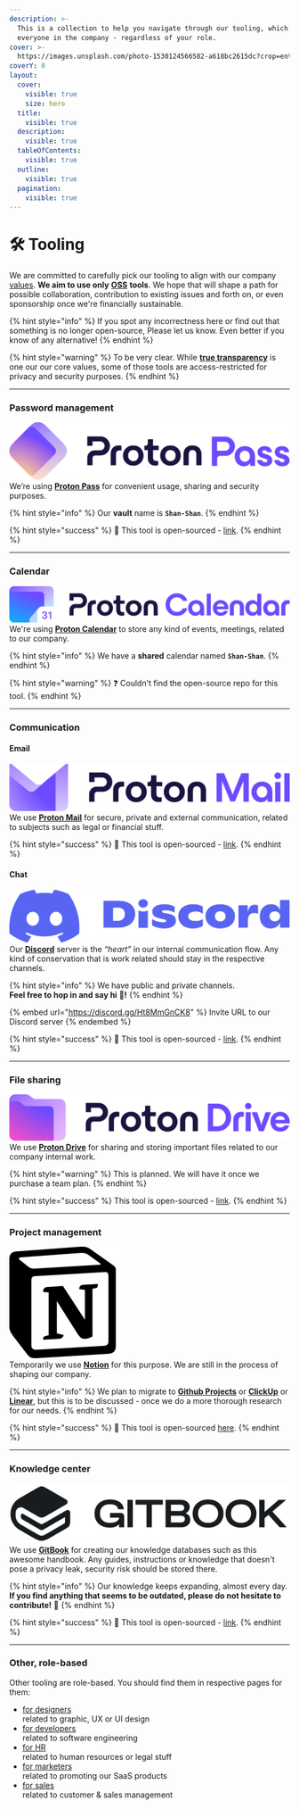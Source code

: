```yaml
---
description: >-
  This is a collection to help you navigate through our tooling, which is for
  everyone in the company - regardless of your role.
cover: >-
  https://images.unsplash.com/photo-1530124566582-a618bc2615dc?crop=entropy&cs=srgb&fm=jpg&ixid=M3wxOTcwMjR8MHwxfHNlYXJjaHw5fHx0b29sc3xlbnwwfHx8fDE3MDg1MjUxMTF8MA&ixlib=rb-4.0.3&q=85
coverY: 0
layout:
  cover:
    visible: true
    size: hero
  title:
    visible: true
  description:
    visible: true
  tableOfContents:
    visible: true
  outline:
    visible: true
  pagination:
    visible: true
---
```


# 🛠️ Tooling

We are committed to carefully pick our tooling to align with our company [values](../../company/foundations/#values). **We aim to use only** [**OSS**](../../everyone/glossary.md#oss) **tools**. We hope that will shape a path for possible collaboration, contribution to existing issues and forth on, or even sponsorship once we're financially sustainable.

{% hint style="info" %}
If you spot any incorrectness here or find out that something is no longer open-source, Please let us know. Even better if you know of any alternative!
{% endhint %}

{% hint style="warning" %}
To be very clear. While [**true transparency**](../../company/foundations/#true-transparency-and-honesty) is one our our core values, some of those tools are access-restricted for privacy and security purposes.
{% endhint %}

***

### Password management

<picture><source srcset="../../.gitbook/assets/proton-pass-logo-dark.svg" media="(prefers-color-scheme: dark)"><img src="../../.gitbook/assets/proton-pass-logo-light.svg" alt="" data-size="line"></picture>\
We’re using [**Proton Pass**](https://proton.me/pass) for convenient usage, sharing and security purposes.

{% hint style="info" %}
Our **vault** name is **`Shan-Shan`**.
{% endhint %}

{% hint style="success" %}
🌟 This tool is open-sourced - [link](https://github.com/ProtonPass).
{% endhint %}

***

### Calendar

<picture><source srcset="../../.gitbook/assets/proton-calendar-logo-dark.svg" media="(prefers-color-scheme: dark)"><img src="../../.gitbook/assets/proton-calendar-logo-light.svg" alt="" data-size="line"></picture>\
We're using [**Proton Calendar**](https://proton.me/calendar) to store any kind of events, meetings, related to our company.

{% hint style="info" %}
We have a **shared** calendar named **`Shan-Shan`**.
{% endhint %}

{% hint style="warning" %}
:question: Couldn't find the open-source repo for this tool.
{% endhint %}

***

### Communication

#### Email

<picture><source srcset="../../.gitbook/assets/proton-mail-logo-dark.svg" media="(prefers-color-scheme: dark)"><img src="../../.gitbook/assets/proton-mail-logo-light.svg" alt="" data-size="line"></picture>\
We use [**Proton Mail**](https://proton.me/mail) for secure, private and external communication, related to subjects such as legal or financial stuff.

{% hint style="success" %}
🌟 This tool is open-sourced - [link](https://github.com/ProtonMail).
{% endhint %}

#### Chat

<picture><source srcset="../../.gitbook/assets/discord-logo-dark.svg" media="(prefers-color-scheme: dark)"><img src="../../.gitbook/assets/discord-logo-light.svg" alt="" data-size="line"></picture>\
Our [**Discord**](https://discord.com/) server is the _“heart”_ in our internal communication flow. Any kind of conservation that is work related should stay in the respective channels.

{% hint style="info" %}
We have public and private channels.\
**Feel free to hop in and say hi** :wave:**!**
{% endhint %}

{% embed url="https://discord.gg/Ht8MmGnCK8" %}
Invite URL to our Discord server
{% endembed %}

{% hint style="success" %}
🌟 This tool is open-sourced - [link](https://github.com/discord).
{% endhint %}

***

### File sharing

<picture><source srcset="../../.gitbook/assets/proton-drive-logo-dark.svg" media="(prefers-color-scheme: dark)"><img src="../../.gitbook/assets/proton-drive-logo-light.svg" alt="" data-size="line"></picture>\
We use [**Proton Drive**](https://proton.me/drive) for sharing and storing important files related to our company internal work.

{% hint style="warning" %}
This is planned. We will have it once we purchase a team plan.
{% endhint %}

{% hint style="success" %}
This tool is open-sourced - [link](https://github.com/ProtonDriveApps/).
{% endhint %}

***

### Project management

<img src="../../.gitbook/assets/notion-logo.svg" alt="" data-size="line">\
Temporarily we use [**Notion**](https://notion.so) for this purpose. We are still in the process of shaping our company.

{% hint style="info" %}
We plan to migrate to [**Github Projects**](https://github.com/features) or [**ClickUp**](https://clickup.com) or [**Linear**](https://linear.app), but this is to be discussed - once we do a more thorough research for our needs.
{% endhint %}

{% hint style="success" %}
🌟 This tool is open-sourced [here](https://github.com/makenotion).
{% endhint %}

***

### Knowledge center

<picture><source srcset="../../.gitbook/assets/gitbook-logo-dark.svg" media="(prefers-color-scheme: dark)"><img src="../../.gitbook/assets/gitbook-logo-light.svg" alt="" data-size="line"></picture>\
We use [**GitBook**](https://gitbook.com) for creating our knowledge databases such as this awesome handbook. Any guides, instructions or knowledge that doesn't pose a privacy leak, security risk should be stored there.

{% hint style="info" %}
Our knowledge keeps expanding, almost every day.\
**If you find anything that seems to be outdated, please do not hesitate to contribute!** :handshake:
{% endhint %}

{% hint style="success" %}
🌟 This tool is open-sourced - [link](https://github.com/GitbookIO).
{% endhint %}

***

### Other, role-based

Other tooling are role-based. You should find them in respective pages for them:

* [for designers](for-designers.md)\
  related to graphic, UX or UI design
* [for developers](for-developers.md)\
  related to software engineering
* [for HR](for-hr.md)\
  related to human resources or legal stuff
* [for marketers](for-marketers.md)\
  related to promoting our SaaS products
* [for sales](for-sales.md)\
  related to customer & sales management
